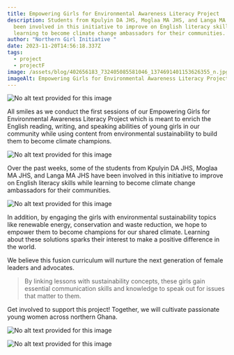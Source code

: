```yaml
---
title: Empowering Girls for Environmental Awareness Literacy Project
description: Students from Kpulyin DA JHS, Moglaa MA JHS, and Langa MA JHS have
  been involved in this initiative to improve on English literacy skills while
  learning to become climate change ambassadors for their communities.
author: "Northern Girl Initiative "
date: 2023-11-20T14:56:18.337Z
tags:
  - project
  - projectF
image: /assets/blog/402656183_732405085581046_1374691401153626355_n.jpg
imageAlt: Empowering Girls for Environmental Awareness Literacy Project
---
```



<!--StartFragment-->

![No alt text provided for this image](https://media.licdn.com/dms/image/D4E22AQFlUbCNBwXflQ/feedshare-shrink_1280/0/1699512717637?e=1709769600&v=beta&t=SRTidTVLsYIbzZdpgomWszI9fj2Pi78BBjK2Wx6SQCs)

<!--EndFragment-->All smiles as we conduct the first sessions of our Empowering Girls for Environmental Awareness Literacy Project which is meant to enrich the English reading, writing, and speaking abilities of young girls in our community while using content from environmental sustainability to build them to become climate champions.

<!--StartFragment-->

![No alt text provided for this image](https://media.licdn.com/dms/image/D4E22AQGbHGBbkXHY2w/feedshare-shrink_1280/0/1699512724222?e=1709769600&v=beta&t=Q-OX2wLS8hbM51Dr5hDKYHJn5acu0-_4hecN0Z_y1vw)



Over the past weeks, some of the students from Kpulyin DA JHS, Moglaa MA JHS, and Langa MA JHS have been involved in this initiative to improve on English literacy skills while learning to become climate change ambassadors for their communities.

<!--StartFragment-->

![No alt text provided for this image](https://media.licdn.com/dms/image/D4E22AQEEkr_HvscZNA/feedshare-shrink_1280/0/1699512725952?e=1709769600&v=beta&t=tsppvRnCm8bvpA58bcJBYqsuMA7XSTbDjpXFKeiE8qg)

<!--EndFragment-->

In addition, by engaging the girls with environmental sustainability topics like renewable energy, conservation and waste reduction, we hope to empower them to become champions for our shared climate. Learning about these solutions sparks their interest to make a positive difference in the world.

We believe this fusion curriculum will nurture the next generation of female leaders and advocates.

>  By linking lessons with sustainability concepts, these girls gain essential communication skills and knowledge to speak out for issues that matter to them. 

Get involved to support this project! Together, we will cultivate passionate young women across northern Ghana.

<!--StartFragment-->

![No alt text provided for this image](https://media.licdn.com/dms/image/D4E22AQGc1L8O8d6Tkg/feedshare-shrink_1280/0/1699512723804?e=1709769600&v=beta&t=Ze6oZ5rLJx_qZxA4j0DRLQ79F4eP61_pqVM9JR24pAg)

<!--EndFragment--><!--StartFragment-->

![No alt text provided for this image](https://media.licdn.com/dms/image/D4E22AQFN26k0M4q2tQ/feedshare-shrink_1280/0/1699512725779?e=1709769600&v=beta&t=5SrDnql-HBZC4qGa6p0PB8i77Q-0UDTN6e1uEQzJgxI)

<!--EndFragment-->